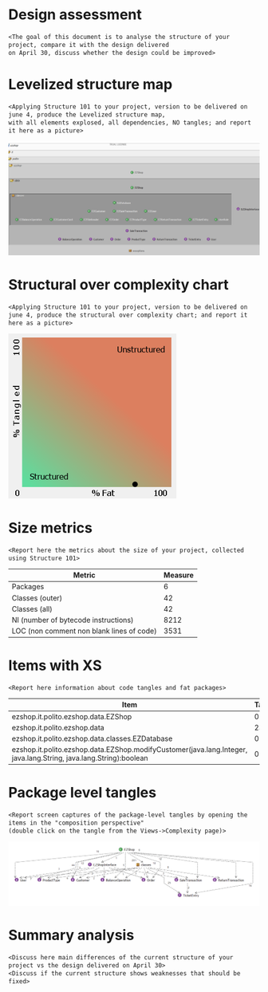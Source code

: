 # Design assessment


```
<The goal of this document is to analyse the structure of your project, compare it with the design delivered
on April 30, discuss whether the design could be improved>
```

# Levelized structure map
```
<Applying Structure 101 to your project, version to be delivered on june 4, produce the Levelized structure map,
with all elements explosed, all dependencies, NO tangles; and report it here as a picture>
```

![](DesignAssessmentPNGs/LSM.png)

# Structural over complexity chart

```
<Applying Structure 101 to your project, version to be delivered on june 4, produce the structural over complexity chart; and report it here as a picture>
```

![](DesignAssessmentPNGs/SOCChart.png)

# Size metrics

```
<Report here the metrics about the size of your project, collected using Structure 101>
```

| Metric                                    | Measure |
| ----------------------------------------- | ------- |
| Packages                                  | 6       |
| Classes (outer)                           | 42      |
| Classes (all)                             | 42      |
| NI (number of bytecode instructions)      | 8212    |
| LOC (non comment non blank lines of code) | 3531    |

# Items with XS

```
<Report here information about code tangles and fat packages>
```

| Item                                                         | Tangled | Fat  | Size | XS   |
| ------------------------------------------------------------ | ------- | ---- | ---- | ---- |
| ezshop.it.polito.ezshop.data.EZShop                          | 0%      | 204  | 4812 | 1981 |
| ezshop.it.polito.ezshop.data                                 | 23%     | 2    | 8006 | 1863 |
| ezshop.it.polito.ezshop.data.classes.EZDatabase              | 0%      | 136  | 1853 | 218  |
| ezshop.it.polito.ezshop.data.EZShop.modifyCustomer(java.lang.Integer, java.lang.String, java.lang.String):boolean | 0%      | 17   | 171  | 20   |

# Package level tangles

```
<Report screen captures of the package-level tangles by opening the items in the "composition perspective" 
(double click on the tangle from the Views->Complexity page)>
```

![](DesignAssessmentPNGs/PackageLevelTangles.png)

# Summary analysis

```
<Discuss here main differences of the current structure of your project vs the design delivered on April 30>
<Discuss if the current structure shows weaknesses that should be fixed>
```

